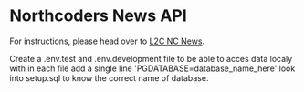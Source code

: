 # Northcoders News API

For instructions, please head over to [L2C NC News](https://l2c.northcoders.com/courses/be/nc-news).

Create a .env.test and .env.development file to be able to acces data localy  with in each file add a single line 'PGDATABASE=database_name_here'
look into setup.sql to know the correct name of database.
